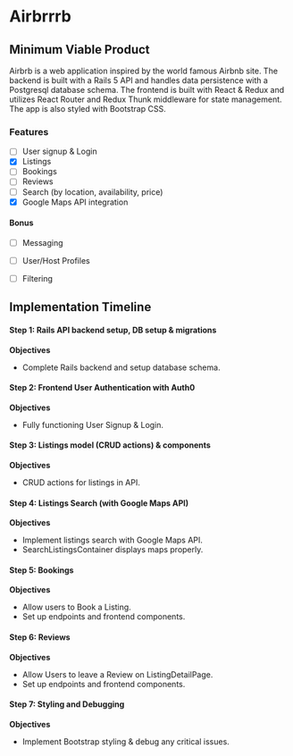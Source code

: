 # Airbrrrb

[Live Site (heroku)]: https://airbrb.herokuapp.com

## Minimum Viable Product

Airbrb is a web application inspired by the world famous Airbnb site. The backend is built with a Rails 5 API and handles data persistence with a Postgresql database schema. The frontend is built with React & Redux and utilizes React Router and Redux Thunk middleware for state management. The app is also styled with Bootstrap CSS.

### Features

- [ ] User signup & Login
- [x] Listings 
- [ ] Bookings
- [ ] Reviews
- [ ] Search (by location, availability, price)
- [x] Google Maps API integration

#### Bonus
- [ ] Messaging
- [ ] User/Host Profiles
- [ ] Filtering


## Implementation Timeline

#### Step 1: Rails API backend setup, DB setup & migrations

**Objectives** 
  - Complete Rails backend and setup database schema.

#### Step 2: Frontend User Authentication with Auth0

**Objectives**
  - Fully functioning User Signup & Login.

#### Step 3: Listings model (CRUD actions) & components
  
**Objectives**
  - CRUD actions for listings in API.

#### Step 4: Listings Search (with Google Maps API)

**Objectives**
  - Implement listings search with Google Maps API.
  - SearchListingsContainer displays maps properly.

#### Step 5: Bookings

**Objectives**
  - Allow users to Book a Listing.
  - Set up endpoints and frontend components.

#### Step 6: Reviews

**Objectives**
  - Allow Users to leave a Review on ListingDetailPage.
  - Set up endpoints and frontend components.

#### Step 7: Styling and Debugging

**Objectives**
  - Implement Bootstrap styling & debug any critical issues.

